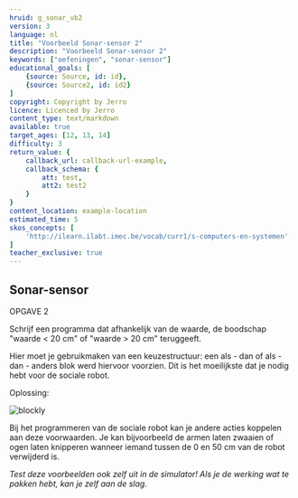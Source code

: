 ```yaml
---
hruid: g_sonar_vb2
version: 3
language: nl
title: "Voorbeeld Sonar-sensor 2"
description: "Voorbeeld Sonar-sensor 2"
keywords: ["oefeningen", "sonar-sensor"]
educational_goals: [
    {source: Source, id: id}, 
    {source: Source2, id: id2}
]
copyright: Copyright by Jerro
licence: Licenced by Jerro
content_type: text/markdown
available: true
target_ages: [12, 13, 14]
difficulty: 3
return_value: {
    callback_url: callback-url-example,
    callback_schema: {
        att: test,
        att2: test2
    }
}
content_location: example-location
estimated_time: 5
skos_concepts: [
    'http://ilearn.ilabt.imec.be/vocab/curr1/s-computers-en-systemen'
]
teacher_exclusive: true
---
```

## Sonar-sensor

OPGAVE 2  

Schrijf een programma dat afhankelijk van de waarde, de boodschap "waarde < 20 cm" of "waarde > 20 cm" teruggeeft.

Hier moet je gebruikmaken van een keuzestructuur: een als - dan of als - dan - anders blok werd hiervoor voorzien. Dit is het moeilijkste dat je nodig hebt voor de sociale robot.

Oplossing:  

![blockly](@learning-object/sonar_m2/nl/3)

Bij het programmeren van de sociale robot kan je andere acties koppelen aan deze voorwaarden. Je kan bijvoorbeeld de armen laten zwaaien of ogen laten knipperen wanneer iemand tussen de 0 en 50 cm van de robot verwijderd is.

*Test deze voorbeelden ook zelf uit in de simulator! Als je de werking wat te pakken hebt, kan je zelf aan de slag.*